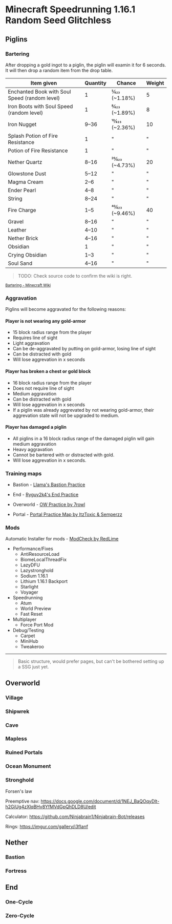 # Minecraft Speedrunning 1.16.1 Random Seed Glitchless

## Piglins

### Bartering

After dropping a gold ingot to a piglin, the piglin will examin it for 6 seconds.
It will then drop a random item from the drop table.

| Item given                                    | Quantity | Chance          | Weight |
|-----------------------------------------------|----------|-----------------|--------|
| Enchanted Book with Soul Speed (random level) | 1        | 5⁄423 (~1.18%)  | 5      |
| Iron Boots with Soul Speed (random level)     | 1        | 8⁄423 (~1.89%)  | 8      |
| Iron Nugget                                   | 9–36     | 10⁄423 (~2.36%) | 10     |
| Splash Potion of Fire Resistance              | 1        | "               | "      |
| Potion of Fire Resistance                     | 1        | "               | "      |
| Nether Quartz                                 | 8–16     | 20⁄423 (~4.73%) | 20     |
| Glowstone Dust                                | 5–12     | "               | "      |
| Magma Cream                                   | 2–6      | "               | "      |
| Ender Pearl                                   | 4–8      | "               | "      |
| String                                        | 8–24     | "               | "      |
| Fire Charge                                   | 1–5      | 40⁄423 (~9.46%) | 40     |
| Gravel                                        | 8–16     | "               | "      |
| Leather                                       | 4–10     | "               | "      |
| Nether Brick                                  | 4–16     | "               | "      |
| Obsidian                                      | 1        | "               | "      |
| Crying Obsidian                               | 1–3      | "               | "      |
| Soul Sand                                     | 4–16     | "               | "      |

> TODO: Check source code to confirm the wiki is right.

<sup>[Bartering - Minecraft Wiki](https://minecraft.fandom.com/wiki/Bartering?oldid=1626556)</sup>

### Aggravation

Piglins will become aggravated for the following reasons:

#### Player is not wearing any gold-armor
- 15 block radius range from the player
- Requires line of sight
- Light aggravation
- Can be de-aggravated by putting on gold-armor, losing line of sight
- Can be distracted with gold
- Will lose aggrevation in x seconds

#### Player has broken a chest or gold block
- 16 block radius range from the player
- Does not require line of sight
- Medium aggravation
- Can be distracted with gold
- Will lose aggrevation in x seconds
- If a piglin was already aggrevated by not wearing gold-armor, their aggrevation state will not be upgraded to medium.

#### Player has damaged a piglin
- All piglins in a 16 block radius range of the damaged piglin will gain medium aggravation
- Heavy aggravation
- Cannot be bartered with or distracted with gold.
- Will lose aggrevation in x seconds.


### Training maps

- Bastion - [Llama's Bastion Practice](https://github.com/LlamaPag/bastion/releases)

- End - [Ryguy2k4's End Practice](https://github.com/ryguy2k4/ryguy2k4endpractice/releases)

- Overworld - [OW Practice by 7rowl](https://github.com/7rowl/OWPractice/releases)

- Portal - [Portal Practice Map by ItzToxic & Semperzz](https://github.com/Semperzz/Portal-Practice/releases)


### Mods

Automatic Installer for mods - [ModCheck by RedLime](https://github.com/RedLime/ModCheck/releases)

- Performance/Fixes
    - AntiResourceLoad
    - BiomeLocalThreadFix
    - LazyDFU
    - Lazystronghold
    - Sodium 1.16.1
    - Lithium 1.16.1 Backport
    - Starlight
    - Voyager
- Speedrunning
    - Atum
    - World Preview
    - Fast Reset
- Multiplayer
    - Force Port Mod
- Debug/Testing
    - Carpet
    - MiniHub
    - Tweakeroo



---

> Basic structure, would prefer pages, but can't be bothered setting up a SSG just yet.

## Overworld

### Village

### Shipwrek

### Cave

### Mapless

### Ruined Portals

### Ocean Monument

### Stronghold

Forsen's law

Preemptive nav: https://docs.google.com/document/d/1NEJ_BaQOqyDlt-h2GiUg4zXlqBHv8YfMVdGpQhDLD8U/edit

Calculator: https://github.com/Ninjabrain1/Ninjabrain-Bot/releases

Rings: https://imgur.com/gallery/i3fIanf

## Nether

### Bastion

### Fortress

## End

### One-Cycle

### Zero-Cycle
